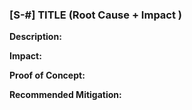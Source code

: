 ### [S-#]  TITLE (Root Cause + Impact )

**Description:**

**Impact:**

**Proof of Concept:**

**Recommended Mitigation:**